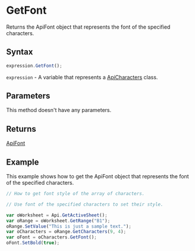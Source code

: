 # GetFont

Returns the ApiFont object that represents the font of the specified characters.

## Syntax

```javascript
expression.GetFont();
```

`expression` - A variable that represents a [ApiCharacters](../ApiCharacters.md) class.

## Parameters

This method doesn't have any parameters.

## Returns

[ApiFont](../../ApiFont/ApiFont.md)

## Example

This example shows how to get the ApiFont object that represents the font of the specified characters.

```javascript editor-xlsx
// How to get font style of the array of characters.

// Use font of the specified characters to set their style.

var oWorksheet = Api.GetActiveSheet();
var oRange = oWorksheet.GetRange("B1");
oRange.SetValue("This is just a sample text.");
var oCharacters = oRange.GetCharacters(9, 4);
var oFont = oCharacters.GetFont();
oFont.SetBold(true);
```
